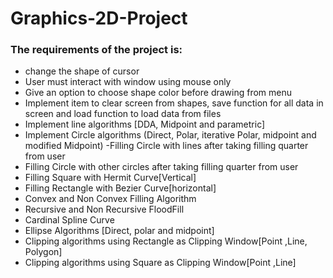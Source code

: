 # Graphics-2D-Project
### The requirements of the project is: 

- change the shape of cursor          
- User must interact with window using mouse only  
- Give an option to choose shape color before drawing from menu  
- Implement item to clear screen from shapes, save function for all data in screen and load function to load data from files  
- Implement line algorithms [DDA, Midpoint and parametric]  
- Implement Circle algorithms (Direct, Polar, iterative Polar, midpoint and modified Midpoint) -Filling Circle with lines after taking filling quarter from user  
- Filling Circle with other circles after taking filling quarter from user  
- Filling Square with Hermit Curve[Vertical]  
- Filling Rectangle with Bezier Curve[horizontal]  
- Convex and Non Convex Filling Algorithm  
- Recursive and Non Recursive FloodFill  
- Cardinal Spline Curve  
- Ellipse Algorithms [Direct, polar and midpoint]  
- Clipping algorithms using Rectangle as Clipping Window[Point ,Line, Polygon] 
- Clipping algorithms using Square as Clipping Window[Point ,Line]
